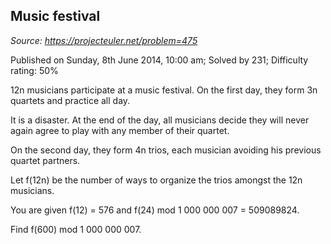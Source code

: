 Music festival
--------------

*Source: https://projecteuler.net/problem=475*

Published on Sunday, 8th June 2014, 10:00 am; Solved by 231; Difficulty
rating: 50%

12n musicians participate at a music festival. On the first day, they
form 3n quartets and practice all day.

It is a disaster. At the end of the day, all musicians decide they will
never again agree to play with any member of their quartet.

On the second day, they form 4n trios, each musician avoiding his
previous quartet partners.

Let f(12n) be the number of ways to organize the trios amongst the 12n
musicians.

You are given f(12) = 576 and f(24) mod 1 000 000 007 = 509089824.

Find f(600) mod 1 000 000 007.
